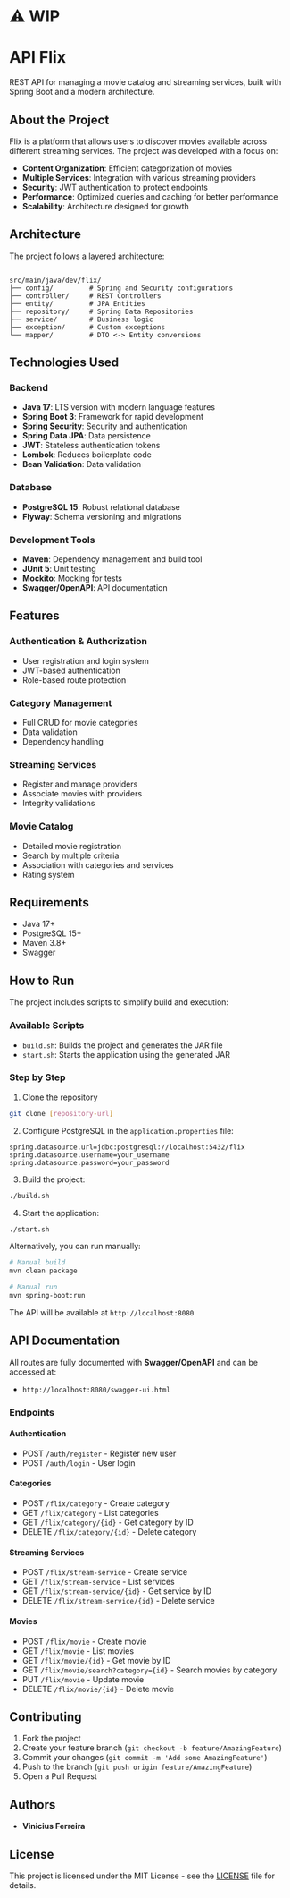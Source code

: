 # ⚠️ WIP
# API Flix

REST API for managing a movie catalog and streaming services, built with Spring Boot and a modern architecture.

## About the Project

Flix is a platform that allows users to discover movies available across different streaming services. The project was developed with a focus on:

- **Content Organization**: Efficient categorization of movies
- **Multiple Services**: Integration with various streaming providers
- **Security**: JWT authentication to protect endpoints
- **Performance**: Optimized queries and caching for better performance
- **Scalability**: Architecture designed for growth

## Architecture

The project follows a layered architecture:

```

src/main/java/dev/flix/
├── config/         # Spring and Security configurations
├── controller/     # REST Controllers
├── entity/         # JPA Entities
├── repository/     # Spring Data Repositories
├── service/        # Business logic
├── exception/      # Custom exceptions
└── mapper/         # DTO <-> Entity conversions

````

## Technologies Used

### Backend
- **Java 17**: LTS version with modern language features
- **Spring Boot 3**: Framework for rapid development
- **Spring Security**: Security and authentication
- **Spring Data JPA**: Data persistence
- **JWT**: Stateless authentication tokens
- **Lombok**: Reduces boilerplate code
- **Bean Validation**: Data validation

### Database
- **PostgreSQL 15**: Robust relational database
- **Flyway**: Schema versioning and migrations

### Development Tools
- **Maven**: Dependency management and build tool
- **JUnit 5**: Unit testing
- **Mockito**: Mocking for tests
- **Swagger/OpenAPI**: API documentation

## Features

### Authentication & Authorization
- User registration and login system
- JWT-based authentication
- Role-based route protection

### Category Management
- Full CRUD for movie categories
- Data validation
- Dependency handling

### Streaming Services
- Register and manage providers
- Associate movies with providers
- Integrity validations

### Movie Catalog
- Detailed movie registration
- Search by multiple criteria
- Association with categories and services
- Rating system

## Requirements

- Java 17+
- PostgreSQL 15+
- Maven 3.8+
- Swagger

## How to Run

The project includes scripts to simplify build and execution:

### Available Scripts

- `build.sh`: Builds the project and generates the JAR file
- `start.sh`: Starts the application using the generated JAR

### Step by Step

1. Clone the repository
```bash
git clone [repository-url]
````

2. Configure PostgreSQL in the `application.properties` file:

```properties
spring.datasource.url=jdbc:postgresql://localhost:5432/flix
spring.datasource.username=your_username
spring.datasource.password=your_password
```

3. Build the project:

```bash
./build.sh
```

4. Start the application:

```bash
./start.sh
```

Alternatively, you can run manually:

```bash
# Manual build
mvn clean package

# Manual run
mvn spring-boot:run
```

The API will be available at `http://localhost:8080`

## API Documentation

All routes are fully documented with **Swagger/OpenAPI** and can be accessed at:

- `http://localhost:8080/swagger-ui.html`

### Endpoints

#### Authentication

* POST `/auth/register` - Register new user
* POST `/auth/login` - User login

#### Categories

* POST `/flix/category` - Create category
* GET `/flix/category` - List categories
* GET `/flix/category/{id}` - Get category by ID
* DELETE `/flix/category/{id}` - Delete category

#### Streaming Services

* POST `/flix/stream-service` - Create service
* GET `/flix/stream-service` - List services
* GET `/flix/stream-service/{id}` - Get service by ID
* DELETE `/flix/stream-service/{id}` - Delete service

#### Movies

* POST `/flix/movie` - Create movie
* GET `/flix/movie` - List movies
* GET `/flix/movie/{id}` - Get movie by ID
* GET `/flix/movie/search?category={id}` - Search movies by category
* PUT `/flix/movie` - Update movie
* DELETE `/flix/movie/{id}` - Delete movie

## Contributing

1. Fork the project
2. Create your feature branch (`git checkout -b feature/AmazingFeature`)
3. Commit your changes (`git commit -m 'Add some AmazingFeature'`)
4. Push to the branch (`git push origin feature/AmazingFeature`)
5. Open a Pull Request

## Authors

* **Vinicius Ferreira**

## License

This project is licensed under the MIT License - see the [LICENSE](LICENSE) file for details.
